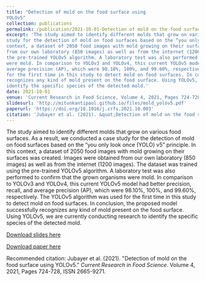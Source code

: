 ```yaml
---
title: "Detection of mold on the food surface using
YOLOv5"
collection: publications
permalink: /publication/2021-10-01-Detection of mold on the food surface using YOLOv5
excerpt: 'The study aimed to identify different molds that grow on various food surfaces. As a result, we conducted a case
study for the detection of mold on food surfaces based on the “you only look once (YOLO) v5” principle. In this
context, a dataset of 2050 food images with mold growing on their surfaces was created. Images were obtained
from our own laboratory (850 images) as well as from the internet (1200 images). The dataset was trained using
the pre-trained YOLOv5 algorithm. A laboratory test was also performed to confirm that the grown organisms
were mold. In comparison to YOLOv3 and YOLOv4, this current YOLOv5 model had better precision, recall, and
average precision (AP), which were 98.10%, 100%, and 99.60%, respectively. The YOLOv5 algorithm was used
for the first time in this study to detect mold on food surfaces. In conclusion, the proposed model successfully
recognizes any kind of mold present on the food surface. Using YOLOv5, we are currently conducting research to
identify the specific species of the detected mold.'
date: 2021-10-01
venue: 'Current Research in Food Science, Volume 4, 2021, Pages 724-728, ISSN 2665-9271'
slidesurl: 'http://mitunkantipaul.github.io/files/mold_yolov5.pdf'
paperurl: 'https://doi.org/10.1016/j.crfs.2021.10.003'
citation: 'Jubayer et al. (2021). &quot;Detection of mold on the food surface using YOLOv5.&quot; <i>Current Research in Food Science</i>. Volume 4, 2021, Pages 724-728, ISSN 2665-9271.'
---
```

The study aimed to identify different molds that grow on various food surfaces. As a result, we conducted a case
study for the detection of mold on food surfaces based on the “you only look once (YOLO) v5” principle. In this
context, a dataset of 2050 food images with mold growing on their surfaces was created. Images were obtained
from our own laboratory (850 images) as well as from the internet (1200 images). The dataset was trained using
the pre-trained YOLOv5 algorithm. A laboratory test was also performed to confirm that the grown organisms
were mold. In comparison to YOLOv3 and YOLOv4, this current YOLOv5 model had better precision, recall, and
average precision (AP), which were 98.10%, 100%, and 99.60%, respectively. The YOLOv5 algorithm was used
for the first time in this study to detect mold on food surfaces. In conclusion, the proposed model successfully
recognizes any kind of mold present on the food surface. Using YOLOv5, we are currently conducting research to
identify the specific species of the detected mold.

[Download slides here](http://mitunkantipaul.github.io/files/mold_yolov5.pdf)

[Download paper here](https://doi.org/10.1016/j.crfs.2021.10.003)

Recommended citation: Jubayer et al. (2021). "Detection of mold on the food surface using YOLOv5." <i>Current Research in Food Science</i>. Volume 4, 2021, Pages 724-728, ISSN 2665-9271.